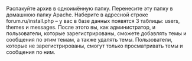 Распакуйте архив в одноимённую папку. Перенесите эту папку в домашнюю папку Apache. Наберите в адресной строке forum.ru/install.php – у вас в базе данных появятся 3 таблицы: users, themes и messages.
После этого вы, как администратор, и пользователи, которые зарегистрированы, сможете добавлять темы и сообщения по этим темам, а также удалять темы.
Пользователи, которые не зарегистрированы, смогут только просматривать темы и сообщения по ним.
